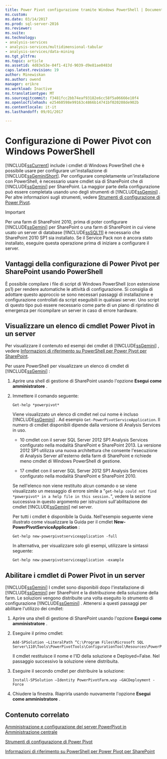 ```yaml
---
title: Power Pivot configurazione tramite Windows PowerShell | Documenti Microsoft
ms.custom: 
ms.date: 03/14/2017
ms.prod: sql-server-2016
ms.reviewer: 
ms.suite: 
ms.technology:
- analysis-services
- analysis-services/multidimensional-tabular
- analysis-services/data-mining
ms.tgt_pltfrm: 
ms.topic: article
ms.assetid: 4d83e53e-04f1-417d-9039-d9e81ae0483d
caps.latest.revision: 19
author: Minewiskan
ms.author: owend
manager: erikre
ms.workload: Inactive
ms.translationtype: MT
ms.sourcegitcommit: f3481fcc2bb74eaf93182e6cc58f5a06666e10f4
ms.openlocfilehash: e25460598e99163c4866b14741bf020208de902b
ms.contentlocale: it-it
ms.lasthandoff: 09/01/2017

---
```

# <a name="power-pivot-configuration-using-windows-powershell"></a>Configurazione di Power Pivot con Windows PowerShell
  [!INCLUDE[ssCurrent](../../includes/sscurrent-md.md)] include i cmdlet di Windows PowerShell che è possibile usare per configurare un'installazione di [!INCLUDE[ssGeminiShort](../../includes/ssgeminishort-md.md)]. Per configurare completamente un'installazione con PowerShell, è necessario usare cmdlet sia di SharePoint che di [!INCLUDE[ssGemini](../../includes/ssgemini-md.md)] per SharePoint. La maggior parte della configurazione può essere completata usando uno degli strumenti di [!INCLUDE[ssGemini](../../includes/ssgemini-md.md)] . Per altre informazioni sugli strumenti, vedere [Strumenti di configurazione di Power Pivot](../../analysis-services/power-pivot-sharepoint/power-pivot-configuration-tools.md).  
  
> [!IMPORTANT]  
>  Per una farm di SharePoint 2010, prima di poter configurare [!INCLUDE[ssGemini](../../includes/ssgemini-md.md)] per SharePoint o una farm di SharePoint in cui viene usato un server di database [!INCLUDE[ssSQL11](../../includes/sssql11-md.md)] è necessario che SharePoint 2010 SP1 sia installato. Se il Service Pack non è ancora stato installato, eseguire questa operazione prima di iniziare a configurare il server.  
  
## <a name="benefits-of-configuring-power-pivot-for-sharepoint-using-powershell"></a>Vantaggi della configurazione di Power Pivot per SharePoint usando PowerShell  
 È possibile compilare i file di script di Windows PowerShell (con estensione ps1) per rendere automatiche le attività di configurazione. Si consiglia di adottare questo approccio se sono necessari passaggi di installazione e configurazione controllati da script eseguibili in qualsiasi server. Uno script di questo tipo può essere necessario come parte di un piano di ripristino di emergenza per ricompilare un server in caso di errore hardware.  
  
## <a name="view-a-list-of-the-power-pivot-cmdlets-on-a-server"></a>Visualizzare un elenco di cmdlet Power Pivot in un server  
 Per visualizzare il contenuto ed esempi dei cmdlet di [!INCLUDE[ssGemini](../../includes/ssgemini-md.md)] , vedere [Informazioni di riferimento su PowerShell per Power Pivot per SharePoint](../../analysis-services/powershell/powershell-reference-for-power-pivot-for-sharepoint.md).  
  
 Per usare PowerShell per visualizzare un elenco di cmdlet di [!INCLUDE[ssGemini](../../includes/ssgemini-md.md)] :  
  
1.  Aprire una shell di gestione di SharePoint usando l'opzione **Esegui come amministratore** .  
  
2.  Immettere il comando seguente:  
  
    ```  
    Get-help *powerpivot*  
    ```  
  
     Viene visualizzato un elenco di cmdlet nel cui nome è incluso [!INCLUDE[ssGemini](../../includes/ssgemini-md.md)] . Ad esempio `Get-PowerPivotServiceApplication`. Il numero di cmdlet disponibili dipende dalla versione di Analysis Services in uso.  
  
    -   10 cmdlet con il server SQL Server 2012 SP1 Analysis Services configurato nella modalità SharePoint e SharePoint 2013. La versione 2012 SP1 utilizza una nuova architettura che consente l'esecuzione di Analysis Server all'esterno della farm di SharePoint e richiede meno cmdlet di Windows PowerShell di gestione.  
  
    -   17 cmdlet con il server SQL Server 2012 SP1 Analysis Services configurato nella modalità SharePoint e SharePoint 2010.  
  
     Se nell'elenco non viene restituito alcun comando o se viene visualizzato un messaggio di errore simile a "`get-help could not find *powerpivot* in a help file in this session.`", vedere la sezione successiva in questo argomento per istruzioni sull'abilitazione dei cmdlet [!INCLUDE[ssGemini](../../includes/ssgemini-md.md)] nel server.  
  
     Per tutti i cmdlet è disponibile la Guida. Nell'esempio seguente viene illustrato come visualizzare la Guida per il cmdlet **New-PowerPivotServiceApplication** :  
  
    ```  
    Get-help new-powerpivotserviceapplication -full  
    ```  
  
     In alternativa, per visualizzare solo gli esempi, utilizzare la sintassi seguente:  
  
    ```  
    Get-help new-powerpivotserviceapplication -example  
    ```  
  
## <a name="enable-power-pivot-cmdlets-on-a-server"></a>Abilitare i cmdlet di Power Pivot in un server  
 [!INCLUDE[ssGemini](../../includes/ssgemini-md.md)] I cmdlet sono disponibili dopo l'installazione di [!INCLUDE[ssGemini](../../includes/ssgemini-md.md)] per SharePoint e la distribuzione della soluzione della farm. Le soluzioni vengono distribuite una volta eseguito lo strumento di configurazione [!INCLUDE[ssGemini](../../includes/ssgemini-md.md)] . Attenersi a questi passaggi per abilitare l'utilizzo dei cmdlet:  
  
1.  Aprire una shell di gestione di SharePoint usando l'opzione **Esegui come amministratore** .  
  
2.  Eseguire il primo cmdlet:  
  
    ```  
    Add-SPSolution –LiteralPath “C:\Program Files\Microsoft SQL Server\110\Tools\PowerPivotTools\ConfigurationTool\Resources\PowerPivotFarm.wsp”  
    ```  
  
     Il cmdlet restituisce il nome e l'ID della soluzione e Deployed=False. Nel passaggio successivo la soluzione viene distribuita.  
  
3.  Eseguire il secondo cmdlet per distribuire la soluzione:  
  
    ```  
    Install-SPSolution –Identity PowerPivotFarm.wsp –GACDeployment -Force  
    ```  
  
4.  Chiudere la finestra. Riaprirla usando nuovamente l'opzione **Esegui come amministratore** .  
  
## <a name="related-content"></a>Contenuto correlato  
 [Amministrazione e configurazione del server PowerPivot in Amministrazione centrale](../../analysis-services/power-pivot-sharepoint/power-pivot-server-administration-and-configuration-in-central-administration.md)  
  
 [Strumenti di configurazione di Power Pivot](../../analysis-services/power-pivot-sharepoint/power-pivot-configuration-tools.md)  
  
 [Informazioni di riferimento su PowerShell per Power Pivot per SharePoint](../../analysis-services/powershell/powershell-reference-for-power-pivot-for-sharepoint.md)  
  
  

